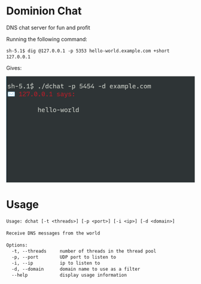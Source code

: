 
# Dominion Chat

DNS chat server for fun and profit

Running the following command:

```
sh-5.1$ dig @127.0.0.1 -p 5353 hello-world.example.com +short
127.0.0.1
```

Gives:

![dominion-chat](https://github.com/lopukhov/dominion/raw/HEAD/chat/assets/dominion-chat-hello-world.png)

# Usage

```
Usage: dchat [-t <threads>] [-p <port>] [-i <ip>] [-d <domain>]

Receive DNS messages from the world

Options:
  -t, --threads     number of threads in the thread pool
  -p, --port        UDP port to listen to
  -i, --ip          ip to listen to
  -d, --domain      domain name to use as a filter
  --help            display usage information
```
